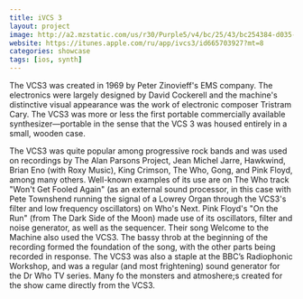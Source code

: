 ```yaml
---
title: iVCS 3
layout: project
image: http://a2.mzstatic.com/us/r30/Purple5/v4/bc/25/43/bc254384-d035-0abb-c2b5-74056bb37ead/screen480x480.jpeg
website: https://itunes.apple.com/ru/app/ivcs3/id665703927?mt=8
categories: showcase
tags: [ios, synth]
---
```


The VCS3 was created in 1969 by Peter Zinovieff's EMS company. The electronics were largely designed by David Cockerell and the machine's distinctive visual appearance was the work of electronic composer Tristram Cary. The VCS3 was more or less the first portable commercially available synthesizer—portable in the sense that the VCS 3 was housed entirely in a small, wooden case.

The VCS3 was quite popular among progressive rock bands and was used on recordings by The Alan Parsons Project, Jean Michel Jarre, Hawkwind, Brian Eno (with Roxy Music), King Crimson, The Who, Gong, and Pink Floyd, among many others. Well-known examples of its use are on The Who track "Won't Get Fooled Again" (as an external sound processor, in this case with Pete Townshend running the signal of a Lowrey Organ through the VCS3's filter and low frequency oscillators) on Who's Next. Pink Floyd's "On the Run" (from The Dark Side of the Moon) made use of its oscillators, filter and noise generator, as well as the sequencer. Their song Welcome to the Machine also used the VCS3. The bassy throb at the beginning of the recording formed the foundation of the song, with the other parts being recorded in response. The VCS3 was also a staple at the BBC’s Radiophonic Workshop, and was a regular (and most frightening) sound generator for the Dr Who TV series. Many fo the monsters and atmoshere;s created for the show came directly from the VCS3. 